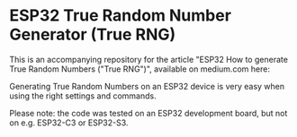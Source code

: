 # ESP32 True Random Number Generator (True RNG)

This is an accompanying repository for the article "ESP32 How to generate True Random Numbers ("True RNG")", available on medium.com here: 

Generating True Random Numbers on an ESP32 device is very easy when using the right settings and commands. 

Please note: the code was tested on an ESP32 development board, but not on e.g. ESP32-C3 or ESP32-S3.
